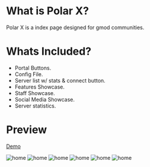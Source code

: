 # What is Polar X?
Polar X is a index page designed for gmod communities.

# Whats Included?
- Portal Buttons.
- Config File.
- Server list w/ stats & connect button.
- Features Showcase.
- Staff Showcase.
- Social Media Showcase.
- Server statistics.

# Preview
[Demo](http://districtnine.host/dev/demos/polar-x/)

![home](https://i.imgur.com/3uUdD4M.png)
![home](https://i.imgur.com/V194i4y.png)
![home](https://i.imgur.com/yYVTNx3.png)
![home](https://i.imgur.com/qON1Kuo.png)
![home](https://i.imgur.com/qwODm2a.png)
![home](https://i.imgur.com/hMJlFf5.png)
